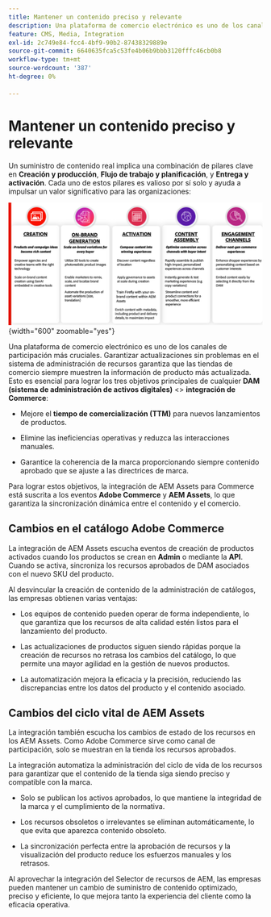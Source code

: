 ```yaml
---
title: Mantener un contenido preciso y relevante
description: Una plataforma de comercio electrónico es uno de los canales de participación más cruciales. Garantizar actualizaciones sin problemas en el sistema de administración de recursos garantiza que las tiendas de comercio siempre muestren la información de producto más actualizada.
feature: CMS, Media, Integration
exl-id: 2c749e84-fcc4-4bf9-90b2-87438329889e
source-git-commit: 6640635fca5c53fe4b06b9bbb3120fffc46cb0b8
workflow-type: tm+mt
source-wordcount: '387'
ht-degree: 0%

---
```


# Mantener un contenido preciso y relevante

Un suministro de contenido real implica una combinación de pilares clave en **Creación y producción**, **Flujo de trabajo y planificación**, y **Entrega y activación**. Cada uno de estos pilares es valioso por sí solo y ayuda a impulsar un valor significativo para las organizaciones:

![Pilares clave](../assets/key-pillars.png){width="600" zoomable="yes"}

Una plataforma de comercio electrónico es uno de los canales de participación más cruciales. Garantizar actualizaciones sin problemas en el sistema de administración de recursos garantiza que las tiendas de comercio siempre muestren la información de producto más actualizada. Esto es esencial para lograr los tres objetivos principales de cualquier **DAM (sistema de administración de activos digitales)** &lt;> **integración de Commerce**:

* Mejore el **tiempo de comercialización (TTM)** para nuevos lanzamientos de productos.

* Elimine las ineficiencias operativas y reduzca las interacciones manuales.

* Garantice la coherencia de la marca proporcionando siempre contenido aprobado que se ajuste a las directrices de marca.

Para lograr estos objetivos, la integración de AEM Assets para Commerce está suscrita a los eventos **Adobe Commerce** y **AEM Assets**, lo que garantiza la sincronización dinámica entre el contenido y el comercio.

## Cambios en el catálogo Adobe Commerce

La integración de AEM Assets escucha eventos de creación de productos activados cuando los productos se crean en **Admin** o mediante la **API**. Cuando se activa, sincroniza los recursos aprobados de DAM asociados con el nuevo SKU del producto.

Al desvincular la creación de contenido de la administración de catálogos, las empresas obtienen varias ventajas:

* Los equipos de contenido pueden operar de forma independiente, lo que garantiza que los recursos de alta calidad estén listos para el lanzamiento del producto.

* Las actualizaciones de productos siguen siendo rápidas porque la creación de recursos no retrasa los cambios del catálogo, lo que permite una mayor agilidad en la gestión de nuevos productos.

* La automatización mejora la eficacia y la precisión, reduciendo las discrepancias entre los datos del producto y el contenido asociado.

## Cambios del ciclo vital de AEM Assets

La integración también escucha los cambios de estado de los recursos en los AEM Assets. Como Adobe Commerce sirve como canal de participación, solo se muestran en la tienda los recursos aprobados.

La integración automatiza la administración del ciclo de vida de los recursos para garantizar que el contenido de la tienda siga siendo preciso y compatible con la marca.

* Solo se publican los activos aprobados, lo que mantiene la integridad de la marca y el cumplimiento de la normativa.

* Los recursos obsoletos o irrelevantes se eliminan automáticamente, lo que evita que aparezca contenido obsoleto.

* La sincronización perfecta entre la aprobación de recursos y la visualización del producto reduce los esfuerzos manuales y los retrasos.

Al aprovechar la integración del Selector de recursos de AEM, las empresas pueden mantener un cambio de suministro de contenido optimizado, preciso y eficiente, lo que mejora tanto la experiencia del cliente como la eficacia operativa.
